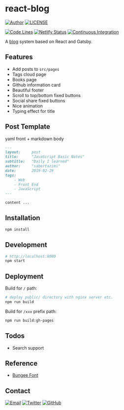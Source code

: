 # react-blog

[![Author](https://img.shields.io/badge/author-sabertaz-lightgrey?style=for-the-badge)](https://github.com/sabertazimi)
[![LICENSE](https://img.shields.io/github/license/sabertazimi/blog?style=for-the-badge)](https://raw.githubusercontent.com/sabertazimi/blog/master/LICENSE)

[![Code Lines](https://img.shields.io/tokei/lines/github/sabertazimi/blog?style=for-the-badge&logo=visualstudiocode)](https://github.com/sabertazimi/blog)
[![Netlify Status](https://img.shields.io/netlify/a182a53a-297d-425b-88d6-323ce7039495?logo=netlify&style=for-the-badge)](https://app.netlify.com/sites/sabertaz/deploys)
[![Continuous Integration](https://img.shields.io/github/workflow/status/sabertazimi/blog/Continuous%20Integration/master?style=for-the-badge&logo=github)](https://github.com/sabertazimi/blog/actions/workflows/ci.yml)

A [blog](https://sabertazimi.github.io/blog) system based on React and Gatsby.

## Features

- Add posts to `src/pages`
- Tags cloud page
- Books page
- Github information card
- Beautiful footer
- Scroll to top/bottom fixed buttons
- Social share fixed buttons
- Nice animation
- Typing effect for title

## Post Template

yaml front + markdown body

```markdown
---
layout:     post
title:      "JavaScript Basic Notes"
subtitle:   "Daily I learned"
author:     "sabertazimi"
date:       2019-02-29
tags:
    - Web
    - Front End
    - JavaScript
---

content ...
```

## Installation

```bash
npm install
```

## Development

```bash
# http://localhost:8000
npm start
```

## Deployment

Build for `/` path:

```bash
# deploy public/ directory with nginx server etc.
npm run build
```

Build for `/xxx` prefix path:

```bash
npm run build:gh-pages
```

## Todos

- Search support

## Reference

- [Bungee Font](https://fonts.google.com/specimen/Bungee)

## Contact

[![Email](https://img.shields.io/badge/-Gmail-ea4335?style=for-the-badge&logo=gmail&logoColor=white)](mailto:sabertazimi@gmail.com)
[![Twitter](https://img.shields.io/badge/-Twitter-1da1f2?style=for-the-badge&logo=twitter&logoColor=white)](https://twitter.com/sabertazimi)
[![GitHub](https://img.shields.io/badge/-GitHub-181717?style=for-the-badge&logo=github&logoColor=white)](https://github.com/sabertazimi)

